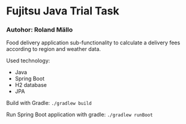 # Fujitsu Java Trial Task

### Autohor: Roland Mällo

Food delivery application sub-functionality to 
calculate a delivery fees according to region and weather data.

Used technology:
* Java
* Spring Boot
* H2 database
* JPA 

Build with Gradle:
`./gradlew build`

Run Spring Boot application with gradle: 
`./gradlew runBoot`
